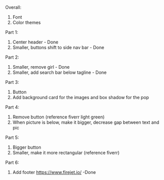 Overall:
1. Font
2. Color themes

Part 1:
1. Center header - Done
2. Smaller, buttons shift to side nav bar - Done

Part 2:
1. Smaller, remove girl - Done
2. Smaller, add search bar below tagline - Done

Part 3:
1. Button
2. Add background card for the images and box shadow for the pop

Part 4:
1. Remove button (reference fiverr light green)
2. When picture is below, make it bigger, decrease gap between text and pic

Part 5:
1. Bigger button
2. Smaller, make it more rectangular (reference fiverr)

Part 6:
1. Add footer https://www.firejet.io/ -Done
